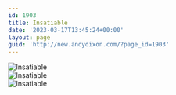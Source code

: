 ```yaml
---
id: 1903
title: Insatiable
date: '2023-03-17T13:45:24+00:00'
layout: page
guid: 'http://new.andydixon.com/?page_id=1903'
---
```


![Insatiable](https://i0.wp.com/assets.g8x2.ldn.idrivee2-23.com/posters/Insatiable%2001.jpg?w=1200&ssl=1 "Insatiable")  
![Insatiable](https://i0.wp.com/assets.g8x2.ldn.idrivee2-23.com/posters/Insatiable%2002.jpg?w=1200&ssl=1 "Insatiable")  
![Insatiable](https://i0.wp.com/assets.g8x2.ldn.idrivee2-23.com/posters/Insatiable%2003.jpg?w=1200&ssl=1 "Insatiable")